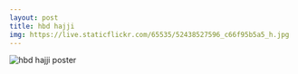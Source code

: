 ```yaml
---
layout: post
title: hbd hajji
img: https://live.staticflickr.com/65535/52438527596_c66f95b5a5_h.jpg
---
```


<img src="{{ page.img }}" alt="hbd hajji poster" class="img-fluid">
